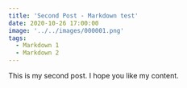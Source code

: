 ```yaml
---
title: 'Second Post - Markdown test'
date: 2020-10-26 17:00:00
image: '../../images/000001.png'
tags:
  - Markdown 1
  - Markdown 2
---
```


This is my second post. I hope you like my content.
